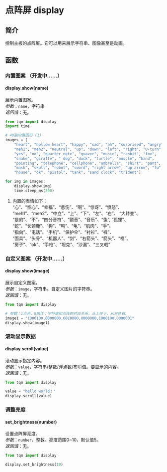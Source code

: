 # 点阵屏 display

## 简介

控制主板的点阵屏。它可以用来展示字符串、图像甚至是动画。

## 函数

### 内置图案 （开发中……）

#### display.show(name)

展示内置图案。<br>
*参数*：`name`，字符串<br>
*返回值*：无。<br>

```py title="showImage.py" linenums="1" hl_lines="15"
from tqm import display
import time

# 48副内置图形 (1)
images = [
    "heart", "hollow heart", "happy", "sad", "ah", "surprised", "angry",
    "meh1", "meh2", "neutral", "up", "down", "left", "right", "U-turn",
    "yes", "no", "quarter note", "quaver", "music", "rabbit", "fox",
    "snake", "giraffe", " dog", "duck", "turtle", "muscle", "hand",
    "pointing", "telephone", "cellphone", "umbrella", "shirt", "pant",
    "mask", "skull", "robot", "sword", "right arrow", "up arrow", "fu",
    "house", "ok", "pistol", "tank", "sand clock", "trident"]

for img in images:
    display.show(img)
    time.sleep_ms(300)
```

1. 内置的表情如下：<br>
   “心”、“空心”、“幸福”、“悲伤”、“啊”、“惊讶”、“愤怒”、<br>
   “meh1”、“meh2”、“中立”、“上”、“下”、“左”、“右”、 “大转变”、<br>
   “是的”、“不”、“四分音符”、“颤音”、“音乐”、“兔”, “狐狸”、<br>
   “蛇”、“长颈鹿”、“狗”、“鸭”、“龟”、“肌肉”、“手”、<br>
   “指向”、“电话”、“手机”、“保护伞”、“衬衫”、“裤”、<br>
   “面具”、“头骨”、“机器人”、“剑”、“右箭头”、“箭头”、“福”、<br>
   “房子”、“ok”、“手枪”、“坦克”、“沙漏”、“三叉戟”

### 自定义图案 （开发中……）
#### display.show(image)

展示自定义图案。<br>
*参数*：`image`，字符串。自定义图片的字符串。<br>
*返回值*：无。<br>

```py title="showDIYImage.py" linenums="1" hl_lines="4"
from tqm import display

# 参数：1点亮，0熄灭；字符串和点阵的对应关系，从上往下，从左往右。
image1 = "1000100,0000000,0010000,0000000,1000100,0000001"
display.show(image1)
```

### 滚动显示数据

#### display.scroll(value)

滚动显示指定内容。<br>
*参数*：`value`，字符串/整数/浮点数/布尔值。要显示的内容。<br>
*返回值*：无。<br>

```py title="scroll.py" linenums="1" hl_lines="4"
from tqm import display

value = "hello world！"
display.scroll(value)
```

### 调整亮度

#### set_brightness(number)

设置点阵屏亮度。<br>
*参数*：`number`，整数。亮度范围0~10，默认值5。<br>
*返回值*：无。<br>

```py title="setBrightness.py" linenums="1" hl_lines="3"
from tqm import display

display.set_brightness(10)
```
